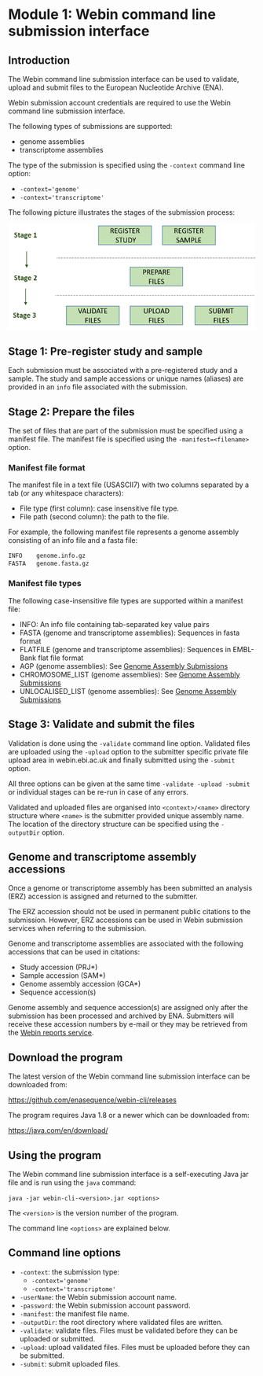 # Module 1: Webin command line submission interface

## Introduction

The Webin command line submission interface can be used to validate, upload and submit files 
to the European Nucleotide Archive (ENA). 

Webin submission account credentials are required to use the Webin command line submission interface.

The following types of submissions are supported:

- genome assemblies
- transcriptome assemblies

The type of the submission is specified using the `-context` command line option:
- `-context='genome'` 
- `-context='transcriptome'` 

The following picture illustrates the stages of the submission process:

![Submission process](images/webin-cli_01.png)

## Stage 1: Pre-register study and sample

Each submission must be associated with a pre-registered study and a sample. The study and sample 
accessions or unique names (aliases) are provided in an `info` file associated with the submission. 

## Stage 2: Prepare the files

The set of files that are part of the submission must be specified using a manifest file.
The manifest file is specified using the `-manifest=<filename>` option.

### Manifest file format

The manifest file in a text file (USASCII7) with two columns separated by a tab (or any whitespace characters):
- File type (first column): case insensitive file type.   
- File path (second column): the path to the file.

For example, the following manifest file represents a genome assembly consisting of an info file and a fasta file:

```
INFO    genome.info.gz
FASTA   genome.fasta.gz
``` 

### Manifest file types

The following case-insensitive file types are supported within a manifest file:

- INFO: An info file containing tab-separated key value pairs
- FASTA (genome and transcriptome assemblies): Sequences in fasta format
- FLATFILE (genome and transcriptome assemblies): Sequences in EMBL-Bank flat file format 
- AGP (genome assemblies): See [Genome Assembly Submissions](cli_02.html)
- CHROMOSOME_LIST (genome assemblies): See [Genome Assembly Submissions](cli_02.html)
- UNLOCALISED_LIST (genome assemblies): See [Genome Assembly Submissions](cli_02.html)

## Stage 3: Validate and submit the files

Validation is done using the `-validate` command line option. Validated files are 
uploaded using the `-upload` option to the submitter specific private file upload area 
in webin.ebi.ac.uk and finally submitted using the `-submit` option.

All three options can be given at the same time `-validate -upload -submit` or
individual stages can be re-run in case of any errors. 

Validated and uploaded files are organised into `<context>/<name>` directory structure where 
`<name>` is the submitter provided unique assembly name. The location of the directory structure
can be specified using the `-outputDir` option.

## Genome and transcriptome assembly accessions

Once a genome or transcriptome assembly has been submitted an analysis (ERZ) accession is
assigned and returned to the submitter. 

The ERZ accession should not be used in permanent public citations to the submission. However, ERZ
accessions can be used in Webin submission services when referring to the submission. 

Genome and transcriptome assemblies are associated with the following accessions that
can be used in citations:

- Study accession (PRJ*)
- Sample accession (SAM*)
- Genome assembly accession (GCA*)
- Sequence accession(s)

Genome assembly and sequence accession(s) are assigned only after the submission 
has been processed and archived by ENA. Submitters will receive these accession numbers by e-mail or 
they may be retrieved from the [Webin reports service](prog_10.html).

## Download the program

The latest version of the Webin command line submission interface can be downloaded from: 

https://github.com/enasequence/webin-cli/releases

The program requires Java 1.8 or a newer which can be downloaded from: 

<https://java.com/en/download/>

## Using the program

The  Webin command line submission interface is a self-executing Java jar file and is 
run using the `java` command:

`java -jar webin-cli-<version>.jar <options>` 

The `<version>` is the version number of the program. 

The command line `<options>` are explained below.

## Command line options

- `-context`: the submission type: 
    - `-context='genome'` 
    - `-context='transcriptome'` 
- `-userName`: the Webin submission account name.
- `-password`: the Webin submission account password.
- `-manifest`: the manifest file name.
- `-outputDir`: the root directory where validated files are written. 
- `-validate`: validate files. Files must be validated before they can be uploaded or submitted.
- `-upload`: upload validated files. Files must be uploaded before they can be submitted.
- `-submit`: submit uploaded files.
